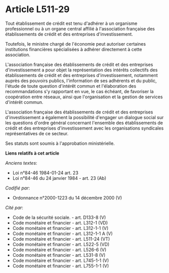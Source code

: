 # Article L511-29

Tout établissement de crédit est tenu d'adhérer à un organisme professionnel ou à un organe central affilié à l'association
française des établissements de crédit et des entreprises d'investissement.

Toutefois, le ministre chargé de l'économie peut autoriser certaines institutions financières spécialisées à adhérer
directement à cette association.

L'association française des établissements de crédit et des entreprises d'investissement a pour objet la représentation des
intérêts collectifs des établissements de crédit et des entreprises d'investissement, notamment auprès des pouvoirs publics,
l'information de ses adhérents et du public, l'étude de toute question d'intérêt commun et l'élaboration des recommandations
s'y rapportant en vue, le cas échéant, de favoriser la coopération entre réseaux, ainsi que l'organisation et la gestion de
services d'intérêt commun.

L'association française des établissements de crédit et des entreprises d'investissement a également la possibilité d'engager
un dialogue social sur les questions d'ordre général concernant l'ensemble des établissements de crédit et des entreprises
d'investissement avec les organisations syndicales représentatives de ce secteur.

Ses statuts sont soumis à l'approbation ministérielle.

**Liens relatifs à cet article**

_Anciens textes_:

  - Loi n°84-46 1984-01-24 art. 23
  - Loi n°84-46 du 24 janvier 1984 - art. 23 (Ab)

_Codifié par_:

  - Ordonnance n°2000-1223 du 14 décembre 2000 (V)

_Cité par_:

  - Code de la sécurité sociale. - art. D133-8 (V)
  - Code monétaire et financier - art. L312-1 (VD)
  - Code monétaire et financier - art. L312-1-1 (V)
  - Code monétaire et financier - art. L312-1-1 A (V)
  - Code monétaire et financier - art. L511-24 (VT)
  - Code monétaire et financier - art. L522-5 (VD)
  - Code monétaire et financier - art. L526-6 (V)
  - Code monétaire et financier - art. L531-8 (V)
  - Code monétaire et financier - art. L745-1-1 (V)
  - Code monétaire et financier - art. L755-1-1 (V)
